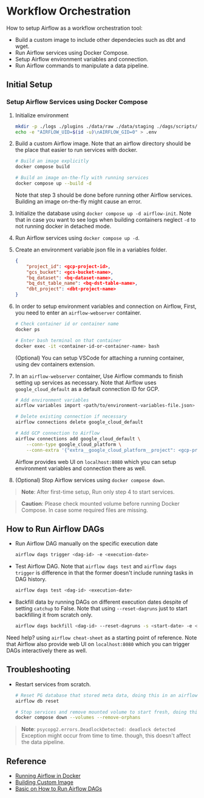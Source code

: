 # Workflow Orchestration
How to setup Airflow as a workflow orchestration tool:
* Build a custom image to include other dependecies such as dbt and wget.
* Run Airflow services using Docker Compose.
* Setup Airflow environment variables and connection.
* Run Airflow commands to manipulate a data pipeline.


## Initial Setup
### Setup Airflow Services using Docker Compose
1. Initialize environment
    ```bash
    mkdir -p ./logs ./plugins ./data/raw ./data/staging ./dags/scripts/variables/
    echo -e "AIRFLOW_UID=$(id -u)\nAIRFLOW_GID=0" > .env
    ```

2. Build a custom Airflow image. Note that an airflow directory should be the place that easier to run services with docker.
    ```bash
    # Build an image explicitly
    docker compose build

    # Build an image on-the-fly with running services
    docker compose up --build -d
    ```
    Note that step 3 should be done before running other Airflow services. Building an image on-the-fly might cause an error.

3. Initialize the database using `docker compose up -d airflow-init`. Note that in case you want to see logs when building containers neglect `-d` to not running docker in detached mode. 

4. Run Airflow services using `docker compose up -d`.

5. Create an environment variable json file in a variables folder.
    ```json
    {
        "project_id": <gcp-project-id>, 
        "gcs_bucket": <gcs-bucket-name>, 
        "bq_dataset": <bq-dataset-name>, 
        "bq_dst_table_name": <bq-dst-table-name>, 
        "dbt_project": <dbt-project-name>
    }
    ```

6. In order to setup environment variables and connection on Airflow, First, you need to enter an `airflow-webserver` container.
    ```bash
    # Check container id or container name
    docker ps

    # Enter bash terminal on that container
    docker exec -it <container-id-or-container-name> bash
    ```
    (Optional) You can setup VSCode for attaching a running container, using dev containers extension.

7. In an `airflow-webserver` container, Use Airflow commands to finish setting up services as necessary. Note that Airflow uses `google_cloud_default` as a default connection ID for GCP.
    ```bash
    # Add environment variables
    airflow variables import <path/to/environment-variables-file.json>

    # Delete existing connection if necessary
    airflow connections delete google_cloud_default

    # Add GCP connection to Airflow
    airflow connections add google_cloud_default \
        --conn-type google_cloud_platform \
        --conn-extra '{"extra__google_cloud_platform__project": <gcp-project-id>, "extra__google_cloud_platform__key_path": <path/to/keyfile.json>}'
    ```
    Airflow provides web UI on `localhost:8080` which you can setup environment variables and connection there as well.

8. (Optional) Stop Airflow services using `docker compose down`.

> **Note**: After first-time setup, Run only step 4 to start services.

> **Caution**: Please check mounted volume before running Docker Compose. In case some required files are missing.


## How to Run Airflow DAGs
* Run Airflow DAG manually on the specific execution date
    ```bash
    airflow dags trigger <dag-id> -e <execution-date>
    ```
* Test Airflow DAG. Note that `airflow dags test` and `airflow dags trigger` is difference in that the former doesn't include running tasks in DAG history.
    ```bash
    airflow dags test <dag-id> <execution-date>
    ```
* Backfill data by running DAGs on different execution dates despite of setting `catchup` to False. Note that using `--reset-dagruns` just to start backfilling it from scratch only.
    ```bash
    airflow dags backfill <dag-id> --reset-dagruns -s <start-date> -e <end-date>
    ```

Need help? using `airflow cheat-sheet` as a starting point of reference. Note that Airflow also provide web UI on `localhost:8080` which you can trigger DAGs interactively there as well.


## Troubleshooting
* Restart services from scratch.
    ```bash
    # Reset PG database that stored meta data, doing this in an airflow-webserver container
    airflow db reset
    ```
    ```bash
    # Stop services and remove mounted volume to start fresh, doing this in GCE instances
    docker compose down --volumes --remove-orphans
    ```

> **Note**: `psycopg2.errors.DeadlockDetected: deadlock detected` Exception might occur from time to time. though, this doesn't affect the data pipeline.


## Reference
* [Running Airflow in Docker](https://airflow.apache.org/docs/apache-airflow/stable/howto/docker-compose/)
* [Building Custom Image](https://airflow.apache.org/docs/docker-stack/build.html)
* [Basic on How to Run Airflow DAGs](https://airflow.apache.org/docs/apache-airflow/2.5.3/core-concepts/dag-run.html)